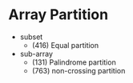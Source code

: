 # Array Partition
- subset
    - (416) Equal partition
- sub-array
    - (131) Palindrome partition
    - (763) non-crossing partition